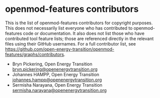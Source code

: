<!--
SPDX-FileCopyrightText: openmod-features contributors

SPDX-License-Identifier: MIT
-->

# openmod-features contributors

This is the list of openmod-features contributors for copyright purposes.
This does not necessarily list everyone who has contributed to openmod-features code or documentation.
It also does not list those who have contributed tool feature lists; those are referenced directly in the relevant files using their GitHub usernames.
For a full contributor list, see <https://github.com/open-energy-transition/openmod-features/graphs/contributors>.

- Bryn Pickering, Open Energy Transition <bryn.pickering@openenergytransition.org>
- Johannes HAMPP, Open Energy Transition <johannes.hampp@openenergytransition.org>
- Sermisha Narayana, Open Energy Transition <sermisha.narayana@openenergytransition.org>
